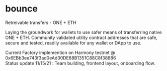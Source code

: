 # bounce
Retreivable transfers - ONE + ETH

Laying the groundwork for wallets to use safer means of transferring native ONE + ETH.
Community validated utility contract addresses that are safe, secure and tested,
readily available for any wallet or DApp to use.

Current Factory implemention on Harmony testnet @ 0x6EBb3ee743f3ad0eAd30DE88B1351C88C8f38886
<br>Status update 11/15/21 : Team building, frontend layout, onboarding flow.
